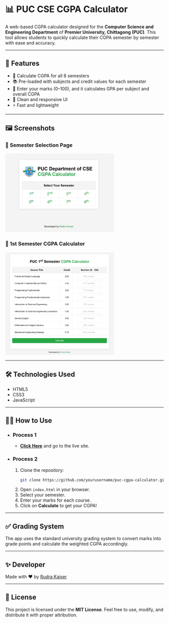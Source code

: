 # 📊 PUC CSE CGPA Calculator

A web-based CGPA calculator designed for the **Computer Science and Engineering Department** of **Premier University, Chittagong (PUC)**. This tool allows students to quickly calculate their CGPA semester by semester with ease and accuracy.

---

## 🚀 Features

- 🧮 Calculate CGPA for all 8 semesters
- 📚 Pre-loaded with subjects and credit values for each semester
- 🔢 Enter your marks (0–100), and it calculates GPA per subject and overall CGPA
- 🎨 Clean and responsive UI
- ⚡ Fast and lightweight

---

## 🖼️ Screenshots

### 🎯 Semester Selection Page
<img src="assets/sem_page.jpg" height="250px" alt="Semester SelectionSemester Selection">

### 📘 1st Semester CGPA Calculator
<img src="assets/cgpa_cal_page.png" height="325px" alt="1st Semester CGPA Page">

---

## 🛠️ Technologies Used

- HTML5
- CSS3
- JavaScript

---

## 🧑‍💻 How to Use

- ### Process 1

   - **[Click Here](https://rudra-404.github.io/PUC_CSE_CGPA_Calculator/)** and go to the live site.

- ### Process 2

   1. Clone the repository:
      ```bash
      git clone https://github.com/yourusername/puc-cgpa-calculator.git
      ```
   2. Open `index.html` in your browser.
   3. Select your semester.
   4. Enter your marks for each course.
   5. Click on **Calculate** to get your CGPA!

---

## ✅ Grading System

The app uses the standard university grading system to convert marks into grade points and calculate the weighted CGPA accordingly.

---

## ✨ Developer

Made with ❤️ by [Rudra Kaiser](https://github.com/rudra-404)

---

## 📜 License

This project is licensed under the **MIT License**. Feel free to use, modify, and distribute it with proper attribution.